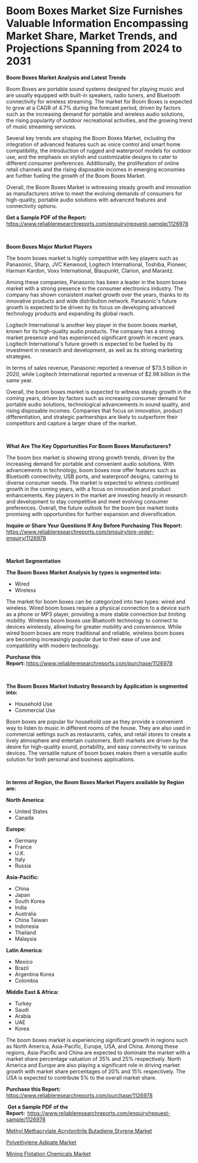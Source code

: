 <p><h1>Boom Boxes Market Size Furnishes Valuable Information Encompassing Market Share, Market Trends, and Projections Spanning from 2024 to 2031</h1></p><p><strong>Boom Boxes Market Analysis and Latest Trends</strong></p>
<p><p>Boom Boxes are portable sound systems designed for playing music and are usually equipped with built-in speakers, radio tuners, and Bluetooth connectivity for wireless streaming. The market for Boom Boxes is expected to grow at a CAGR of 4.7% during the forecast period, driven by factors such as the increasing demand for portable and wireless audio solutions, the rising popularity of outdoor recreational activities, and the growing trend of music streaming services.</p><p>Several key trends are shaping the Boom Boxes Market, including the integration of advanced features such as voice control and smart home compatibility, the introduction of rugged and waterproof models for outdoor use, and the emphasis on stylish and customizable designs to cater to different consumer preferences. Additionally, the proliferation of online retail channels and the rising disposable incomes in emerging economies are further fueling the growth of the Boom Boxes Market.</p><p>Overall, the Boom Boxes Market is witnessing steady growth and innovation as manufacturers strive to meet the evolving demands of consumers for high-quality, portable audio solutions with advanced features and connectivity options.</p></p>
<p><strong>Get a Sample PDF of the Report:&nbsp;</strong> <a href="https://www.reliableresearchreports.com/enquiry/request-sample/1126978">https://www.reliableresearchreports.com/enquiry/request-sample/1126978</a></p>
<p>&nbsp;</p>
<p><strong>Boom Boxes Major Market Players</strong></p>
<p><p>The boom boxes market is highly competitive with key players such as Panasonic, Sharp, JVC Kenwood, Logitech International, Toshiba, Pioneer, Harman Kardon, Voxx International, Blaupunkt, Clarion, and Marantz. </p><p>Among these companies, Panasonic has been a leader in the boom boxes market with a strong presence in the consumer electronics industry. The company has shown consistent market growth over the years, thanks to its innovative products and wide distribution network. Panasonic's future growth is expected to be driven by its focus on developing advanced technology products and expanding its global reach.</p><p>Logitech International is another key player in the boom boxes market, known for its high-quality audio products. The company has a strong market presence and has experienced significant growth in recent years. Logitech International's future growth is expected to be fueled by its investment in research and development, as well as its strong marketing strategies.</p><p>In terms of sales revenue, Panasonic reported a revenue of $73.5 billion in 2020, while Logitech International reported a revenue of $2.98 billion in the same year.</p><p>Overall, the boom boxes market is expected to witness steady growth in the coming years, driven by factors such as increasing consumer demand for portable audio solutions, technological advancements in sound quality, and rising disposable incomes. Companies that focus on innovation, product differentiation, and strategic partnerships are likely to outperform their competitors and capture a larger share of the market.</p></p>
<p>&nbsp;</p>
<p><strong>What Are The Key Opportunities For Boom Boxes Manufacturers?</strong></p>
<p><p>The boom box market is showing strong growth trends, driven by the increasing demand for portable and convenient audio solutions. With advancements in technology, boom boxes now offer features such as Bluetooth connectivity, USB ports, and waterproof designs, catering to diverse consumer needs. The market is expected to witness continued growth in the coming years, with a focus on innovation and product enhancements. Key players in the market are investing heavily in research and development to stay competitive and meet evolving consumer preferences. Overall, the future outlook for the boom box market looks promising with opportunities for further expansion and diversification.</p></p>
<p><strong>Inquire or Share Your Questions If Any Before Purchasing This Report:</strong> <a href="https://www.reliableresearchreports.com/enquiry/pre-order-enquiry/1126978">https://www.reliableresearchreports.com/enquiry/pre-order-enquiry/1126978</a></p>
<p>&nbsp;</p>
<p><strong>Market Segmentation</strong></p>
<p><strong>The Boom Boxes Market Analysis by types is segmented into:</strong></p>
<p><ul><li>Wired</li><li>Wireless</li></ul></p>
<p><p>The market for boom boxes can be categorized into two types: wired and wireless. Wired boom boxes require a physical connection to a device such as a phone or MP3 player, providing a more stable connection but limiting mobility. Wireless boom boxes use Bluetooth technology to connect to devices wirelessly, allowing for greater mobility and convenience. While wired boom boxes are more traditional and reliable, wireless boom boxes are becoming increasingly popular due to their ease of use and compatibility with modern technology.</p></p>
<p><strong>Purchase this Report:&nbsp;</strong><a href="https://www.reliableresearchreports.com/purchase/1126978">https://www.reliableresearchreports.com/purchase/1126978</a></p>
<p>&nbsp;</p>
<p><strong>The Boom Boxes Market Industry Research by Application is segmented into:</strong></p>
<p><ul><li>Household Use</li><li>Commercial Use</li></ul></p>
<p><p>Boom boxes are popular for household use as they provide a convenient way to listen to music in different rooms of the house. They are also used in commercial settings such as restaurants, cafes, and retail stores to create a lively atmosphere and entertain customers. Both markets are driven by the desire for high-quality sound, portability, and easy connectivity to various devices. The versatile nature of boom boxes makes them a versatile audio solution for both personal and business applications.</p></p>
<p>&nbsp;</p>
<p><strong>In terms of Region, the Boom Boxes Market Players available by Region are:</strong></p>
<p>
    <p> <strong> North America: </strong>
        <ul>
            <li>United States</li>
            <li>Canada</li>
        </ul>
        </p> 
    <p> <strong> Europe: </strong>
        <ul>
            <li>Germany</li>
            <li>France</li>
            <li>U.K.</li>
            <li>Italy</li>
            <li>Russia</li>
        </ul>
        </p> 
    <p> <strong> Asia-Pacific: </strong>
        <ul>
            <li>China</li>
            <li>Japan</li>
            <li>South Korea</li>
            <li>India</li>
            <li>Australia</li>
            <li>China Taiwan</li>
            <li>Indonesia</li>
            <li>Thailand</li>
            <li>Malaysia</li>
        </ul>
        </p> 
    <p> <strong> Latin America: </strong>
        <ul>
            <li>Mexico</li>
            <li>Brazil</li>
            <li>Argentina Korea</li>
            <li>Colombia</li>
        </ul>
        </p> 
    <p> <strong> Middle East & Africa: </strong>
        <ul>
            <li>Turkey</li>
            <li>Saudi</li>
            <li>Arabia</li>
            <li>UAE</li>
            <li>Korea</li>
        </ul>
    </p>
    </p>
<p><p>The boom boxes market is experiencing significant growth in regions such as North America, Asia-Pacific, Europe, USA, and China. Among these regions, Asia-Pacific and China are expected to dominate the market with a market share percentage valuation of 35% and 25% respectively. North America and Europe are also playing a significant role in driving market growth with market share percentages of 20% and 15% respectively. The USA is expected to contribute 5% to the overall market share.</p></p>
<p><strong>Purchase this Report: </strong><a href="https://www.reliableresearchreports.com/purchase/1126978">https://www.reliableresearchreports.com/purchase/1126978</a></p>
<p>&nbsp;<strong>Get a Sample PDF of the Report:&nbsp;&nbsp;</strong><a href="https://www.reliableresearchreports.com/enquiry/request-sample/1126978">https://www.reliableresearchreports.com/enquiry/request-sample/1126978</a></p>
<p><strong></strong></p>
<p><p><a href="https://frill-swim-3cd.notion.site/Methyl-Methacrylate-Acrylonitrile-Butadiene-Styrene-Market-Analysis-Examines-its-Scope-on-Growth-Opp-d9b06cef57544ffea6a36ffdf60367bc">Methyl Methacrylate Acrylonitrile Butadiene Styrene Market</a></p><p><a href="https://gentle-editor-9db.notion.site/Polyethylene-Adipate-Market-with-the-goal-of-estimating-the-market-size-and-future-growth-potential--adf0560a590d4895bcbda68d2ed96095">Polyethylene Adipate Market</a></p><p><a href="https://cautious-neon-760.notion.site/Mining-Flotation-Chemicals-Market-Size-Share-Trends-Analysis-Report-By-Material-By-Type-By-End--38f72be699fe45bfb3c72381bb086c4c">Mining Flotation Chemicals Market</a></p></p>